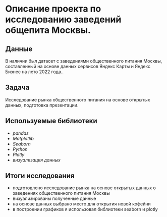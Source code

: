 # Описание проекта по исследованию заведений общепита Москвы.


## Данные

В наличии был датасет с заведениями общественного питания Москвы, составленный на основе данных сервисов Яндекс Карты и Яндекс Бизнес на лето 2022 года..

## Задача

Исследование рынка общественного питания на основе открытых данных, подготовка презентации.

## Используемые библиотеки
* *pandas*
* *Matplotlib*
* *Seaborn*
* *Python*
* *Plotly*
* *визуализация данных*

## Итоги исследования

* подготовлено исследование рынка на основе открытых данных о заведениях общественного питания Москвы
* визуализированы полученные данные
* на основе данных выбрано место для открытия новой кофейни
* в построении графиков я использовал библиотеки seaborn и plotly
